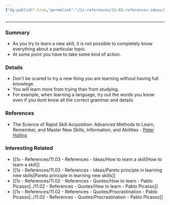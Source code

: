 ```yaml
---
{"dg-publish":true,"permalink":"/1x-references/11-03-references-ideas/you-can-never-understand-everything/","dgHomeLink":true,"dgPassFrontmatter":false,"dgShowBacklinks":true,"dgShowLocalGraph":false,"dgShowInlineTitle":true}
---
```


---

### Summary
- As you try to learn a new skill, it is not possible to completely know everything about a particular topic. 
- At some point you have to take some kind of action.

### Details
- Don't be scared to try a new thing you are learning without having full knowlege. 
- You will learn more from trying than from studying.
- For example, when learning a language, try out the words you know even if you dont know all the correct grammar and details

### References
- The Science of Rapid Skill Acquisition: Advanced Methods to Learn, Remember, and Master New Skills, Information, and Abilities - [Peter Hollins](https://www.goodreads.com/author/show/16593818.Peter_Hollins)

### Interesting Related
- [[1x - References/11.03 - References - Ideas/How to learn a skill|How to learn a skill]]
- [[1x - References/11.03 - References - Ideas/Pareto principle in learning new skills|Pareto principle in learning new skills]]
- [[1x - References/11.02 - References - Quotes/How to learn - Pablo Picasso|../11.02 - References - Quotes/How to learn - Pablo Picasso]]
- [[1x - References/11.02 - References - Quotes/Procrastination - Pablo Picasso|../11.02 - References - Quotes/Procrastination - Pablo Picasso]]